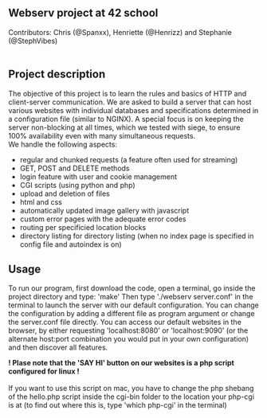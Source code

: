 ## Webserv project at 42 school
Contributors: Chris (@Spanxx), Henriette (@Henrizz) and Stephanie (@StephVibes)
<br>
<br>
## Project description
The objective of this project is to learn the rules and basics of HTTP and client-server communication. We are asked to build a server that can host various websites with individual databases and specifications determined in a configuration file (similar to NGINX). A special focus is on keeping the server non-blocking at all times, which we tested with siege, to ensure 100% availability even with many simultaneous requests. 
<br>
We handle the following aspects: 
- regular and chunked requests (a feature often used for streaming)
- GET, POST and DELETE methods
- login feature with user and cookie management 
- CGI scripts (using python and php)
- upload and deletion of files 
- html and css
- automatically updated image gallery with javascript
- custom error pages with the adequate error codes
- routing per specificied location blocks
- directory listing for directory listing (when no index page is specified in config file and autoindex is on)

## Usage
To run our program, first download the code, open a terminal, go inside the project directory and type: 'make'
Then type './webserv server.conf' in the terminal to launch the server with our default configuration. You can change the configuration by adding a different file as program argument or change the server.conf file directly.
You can access our default websites in the browser, by either requesting 'localhost:8080' or 'localhost:9090' (or the alternate host:port combination you would put in your own configuration) and then discover all features.
<br>

**! Plase note that the 'SAY HI' button on our websites is a php script configured for linux !**
<br>
<br>
If you want to use this script on mac, you have to change the php shebang of the hello.php script inside the cgi-bin folder to the location your php-cgi is at (to find out where this is, type 'which php-cgi' in the terminal) 



